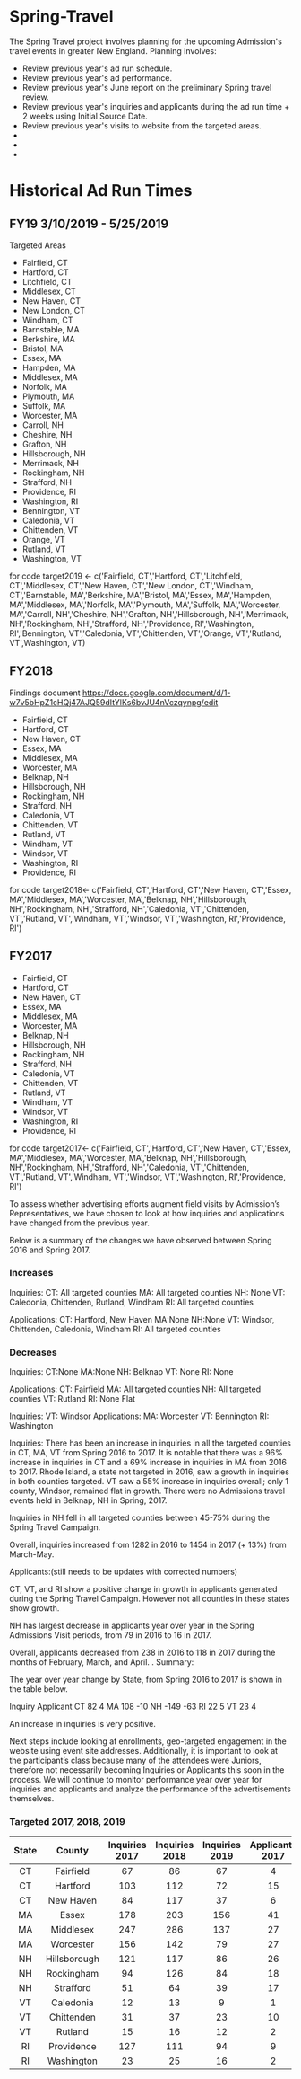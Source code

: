 # Spring-Travel
The Spring Travel project involves planning for the upcoming Admission's travel events in greater New England. Planning involves:

* Review previous year's ad run schedule. 
* Review previous year's ad performance. 
* Review previous year's June report on the preliminary Spring travel review. 
* Review previous year's inquiries and applicants during the ad run time + 2 weeks using Initial Source Date. 
* Review previous year's visits to website from the targeted areas. 
*
*
*

# Historical Ad Run Times

## FY19 3/10/2019 - 5/25/2019

Targeted Areas 

* Fairfield, CT
* Hartford, CT
* Litchfield, CT
* Middlesex, CT
* New Haven, CT
* New London, CT
* Windham, CT
* Barnstable, MA
* Berkshire, MA
* Bristol, MA
* Essex, MA
* Hampden, MA
* Middlesex, MA
* Norfolk, MA
* Plymouth, MA
* Suffolk, MA
* Worcester, MA
* Carroll, NH
* Cheshire, NH
* Grafton, NH
* Hillsborough, NH
* Merrimack, NH
* Rockingham, NH
* Strafford, NH
* Providence, RI
* Washington, RI
* Bennington, VT
* Caledonia, VT
* Chittenden, VT
* Orange, VT
* Rutland, VT
* Washington, VT

for code target2019 <- c('Fairfield, CT','Hartford, CT','Litchfield, CT','Middlesex, CT','New Haven, CT','New London, CT','Windham, CT','Barnstable, MA','Berkshire, MA','Bristol, MA','Essex, MA','Hampden, MA','Middlesex, MA','Norfolk, MA','Plymouth, MA','Suffolk, MA','Worcester, MA','Carroll, NH','Cheshire, NH','Grafton, NH','Hillsborough, NH','Merrimack, NH','Rockingham, NH','Strafford, NH','Providence, RI','Washington, RI','Bennington, VT','Caledonia, VT','Chittenden, VT','Orange, VT','Rutland, VT',Washington, VT)


## FY2018 

Findings document https://docs.google.com/document/d/1-w7v5bHpZ1cHQj47AJQ59dItYlKs6bvJU4nVczqynpg/edit

* Fairfield, CT
* Hartford, CT
* New Haven, CT
* Essex, MA
* Middlesex, MA
* Worcester, MA
* Belknap, NH
* Hillsborough, NH
* Rockingham, NH
* Strafford, NH
* Caledonia, VT
* Chittenden, VT
* Rutland, VT
* Windham, VT
* Windsor, VT
* Washington, RI
* Providence, RI


for code target2018<- c('Fairfield, CT','Hartford, CT','New Haven, CT','Essex, MA','Middlesex, MA','Worcester, MA','Belknap, NH','Hillsborough, NH','Rockingham, NH','Strafford, NH','Caledonia, VT','Chittenden, VT','Rutland, VT','Windham, VT','Windsor, VT','Washington, RI','Providence, RI')



## FY2017  

* Fairfield, CT
* Hartford, CT
* New Haven, CT
* Essex, MA
* Middlesex, MA
* Worcester, MA
* Belknap, NH
* Hillsborough, NH
* Rockingham, NH
* Strafford, NH
* Caledonia, VT
* Chittenden, VT
* Rutland, VT
* Windham, VT
* Windsor, VT
* Washington, RI
* Providence, RI


for code target2017<- c('Fairfield, CT','Hartford, CT','New Haven, CT','Essex, MA','Middlesex, MA','Worcester, MA','Belknap, NH','Hillsborough, NH','Rockingham, NH','Strafford, NH','Caledonia, VT','Chittenden, VT','Rutland, VT','Windham, VT','Windsor, VT','Washington, RI','Providence, RI')

To assess whether advertising efforts augment field visits by Admission’s Representatives, we have chosen to look at how inquiries and applications have changed from the previous year. 

Below is a summary of the changes we have observed between Spring 2016 and Spring 2017.

### Increases


Inquiries:
CT: All targeted counties
MA: All targeted counties
NH: None
VT: Caledonia, Chittenden, Rutland, Windham
RI: All targeted counties




Applications:
CT: Hartford, New Haven
MA:None
NH:None
VT: Windsor, Chittenden, Caledonia, Windham
RI: All targeted counties


### Decreases


Inquiries:
CT:None
MA:None
NH: Belknap 
VT: None
RI: None


Applications:
CT: Fairfield
MA: All targeted counties
NH: All targeted counties
VT: Rutland
RI: None
Flat


Inquiries:
VT: Windsor
Applications:
MA: Worcester
VT: Bennington
RI: Washington


Inquiries: 
There has been an increase in inquiries in all the targeted counties in CT, MA, VT from Spring 2016 to 2017. It is notable that there was a 96% increase in inquiries in CT and a 69% increase in inquiries in MA from 2016 to 2017. Rhode Island, a state not targeted in 2016, saw a growth in inquiries in both counties targeted.  VT saw a 55% increase in inquiries overall; only 1 county, Windsor, remained flat in growth. There were no Admissions travel events held in Belknap, NH in Spring, 2017. 

Inquiries in NH fell in all targeted counties between 45-75% during the Spring Travel Campaign. 

Overall, inquiries increased from 1282 in 2016 to 1454 in 2017 (+ 13%)  from March-May. 




Applicants:(still needs to be updates with corrected numbers)

CT, VT, and RI show a positive change in growth in applicants generated during the Spring Travel Campaign. However not all counties in these states show growth.  

NH has largest decrease in applicants year over year in the Spring Admissions Visit periods, from 79 in 2016 to 16 in 2017.  

Overall,  applicants decreased from 238 in 2016 to 118 in 2017 during the months of February, March, and April.
. 
Summary:

The year over year change by State, from Spring 2016 to 2017 is shown in the table below. 



Inquiry
Applicant
CT
82
4
MA
108
-10
NH
-149
-63
RI
22
5
VT
23
4

An increase in inquiries is very positive.

Next steps include looking at enrollments, geo-targeted engagement in the website using event site addresses. Additionally, it is important to look at the participant’s class because many of the attendees were Juniors, therefore not necessarily becoming Inquiries or Applicants this soon in the process. We will continue to monitor performance year over year for inquiries and applicants and analyze the performance of the advertisements themselves. 

### Targeted 2017, 2018, 2019

| State |    County   |  Inquiries 2017  | Inquiries 2018  |  Inquiries 2019  | Applicants 2017  |  Applicants 2018  |  Applicants 2019 |
| :---: | :---------: | :----: | :----: | :----: |:-----: | :----: |:----: |
| CT   | Fairfield| 67    | 86    | 67    | 4    | 6    |   9 |
| CT   | Hartford | 103    | 112    | 72    | 15    | 13    |   10 |
| CT   | New Haven | 84    | 117    | 37    | 6    | 3    |   7 |
| MA   | Essex | 178    | 203    | 156    | 41    | 45    |   26 |
| MA   | Middlesex | 247    | 286    | 137    | 27    | 58    |   26 |
| MA   | Worcester | 156    | 142    | 79    | 27    | 15    |   10 |
| NH   | Hillsborough | 121    | 117    | 86    | 26    | 28    |   14 |
| NH   | Rockingham | 94    | 126    | 84    | 18    | 43    |   14 |
| NH   | Strafford | 51    | 64    | 39    | 17    | 14    |   15 |
| VT   | Caledonia | 12    | 13    | 9    | 1    | 4    |   4 |
| VT   | Chittenden | 31    | 37    | 23    | 10    | 10    |   7
| VT   | Rutland | 15    | 16    | 12    | 2    | 4    |   6 |
| RI   | Providence | 127    | 111    | 94    | 9    | 3    |   7 |
| RI   | Washington | 23    | 25    | 16    | 2    | 2    |   2 |



